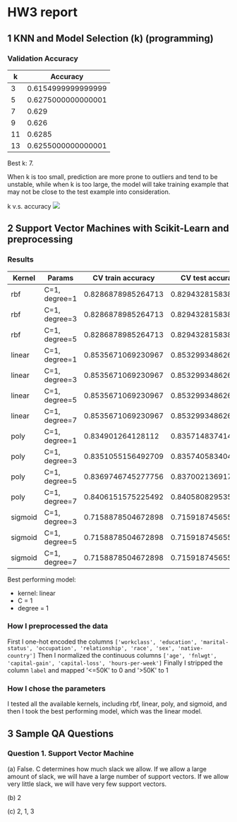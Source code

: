 # HW3 report

## 1 KNN and Model Selection (k) (programming)

### Validation Accuracy


| k  | Accuracy           |
|----|--------------------|
| 3  | 0.6154999999999999 |
| 5  | 0.6275000000000001 |
| 7  | 0.629              |
| 9  | 0.626              |
| 11 | 0.6285             |
| 13 | 0.6255000000000001 |

Best k: 7.

When k is too small, prediction are more prone to outliers and tend to be unstable, while when k is too large, the model will take training example that may not be close to the test example into consideration.

k v.s. accuracy
![](https://i.imgur.com/J1k4Ozj.png)


## 2 Support Vector Machines with Scikit-Learn and preprocessing


### Results


| Kernel  | Params        | CV train accuracy  | CV test accuracy   |
|---------|---------------|--------------------|--------------------|
| rbf     | C=1, degree=1 | 0.8286878985264713 | 0.8294328158389331 |
| rbf     | C=1, degree=3 | 0.8286878985264713 | 0.8294328158389331 |
| rbf     | C=1, degree=5 | 0.8286878985264713 | 0.8294328158389331 |
| linear  | C=1, degree=1 | 0.8535671069230967 | 0.8532993486264514 |
| linear  | C=1, degree=3 | 0.8535671069230967 | 0.8532993486264514 |
| linear  | C=1, degree=5 | 0.8535671069230967 | 0.8532993486264514 |
| linear  | C=1, degree=7 | 0.8535671069230967 | 0.8532993486264514 |
| poly    | C=1, degree=1 | 0.834901264128112  | 0.8357148374140727 |
| poly    | C=1, degree=3 | 0.8351055156492709 | 0.8357405834041348 |
| poly    | C=1, degree=5 | 0.8369746745277756 | 0.8370021369171751 |
| poly    | C=1, degree=7 | 0.8406151575225492 | 0.8405808295357997 |
| sigmoid | C=1, degree=3 | 0.7158878504672898 | 0.7159187456553641 |
| sigmoid | C=1, degree=5 | 0.7158878504672898 | 0.7159187456553641 |
| sigmoid | C=1, degree=7 | 0.7158878504672898 | 0.7159187456553641 |

Best performing model:
- kernel: linear
- C = 1
- degree = 1
### How I preprocessed the data
First I one-hot encoded the columns `['workclass', 'education', 'marital-status', 'occupation', 'relationship', 'race', 'sex', 'native-country']`
Then I normalized the continuous columns
`['age', 'fnlwgt', 'capital-gain', 'capital-loss', 'hours-per-week']`
Finally I stripped the column `label` and mapped '<=50K' to 0 and '>50K' to 1
### How I chose the parameters
I tested all the available kernels, including rbf, linear, poly, and sigmoid, and then I took the best performing model, which was the linear model.

## 3 Sample QA Questions
### Question 1. Support Vector Machine
(a) False. C determines how much slack we allow. If we allow a large amount of slack, we will have a large number of support vectors. If we allow very little slack, we will have very few support vectors.

(b) 2

\(c\) 2, 1, 3